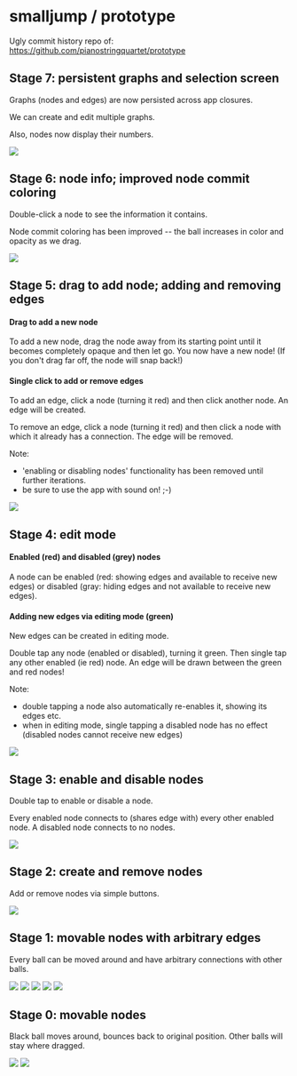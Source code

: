 # smalljump / prototype

Ugly commit history repo of: https://github.com/pianostringquartet/prototype

## Stage 7: persistent graphs and selection screen

Graphs (nodes and edges) are now persisted across app closures.

We can create and edit multiple graphs.

Also, nodes now display their numbers.

![](persistent_graphs.gif)


## Stage 6: node info; improved node commit coloring

Double-click a node to see the information it contains.

Node commit coloring has been improved -- the ball increases in color and opacity as we drag.

![](node_info.gif)


## Stage 5: drag to add node; adding and removing edges

#### Drag to add a new node 

To add a new node, drag the node away from its starting point until it becomes completely opaque and then let go. You now have a new node! (If you don't drag far off, the node will snap back!)

#### Single click to add or remove edges

To add an edge, click a node (turning it red) and then click another node. An edge will be created.

To remove an edge, click a node (turning it red) and then click a node with which it already has a connection. The edge will be removed. 


Note: 
- 'enabling or disabling nodes' functionality has been removed until further iterations.
- be sure to use the app with sound on! ;-)

![](drag_to_add_node.gif)


## Stage 4: edit mode

#### Enabled (red) and disabled (grey) nodes

A node can be enabled (red: showing edges and available to receive new edges) or disabled (gray: hiding edges and not available to receive new edges).

#### Adding new edges via editing mode (green)

New edges can be created in editing mode.

Double tap any node (enabled or disabled), turning it green. Then single tap any other enabled (ie red) node. An edge will be drawn between the green and red nodes!

Note: 
- double tapping a node also automatically re-enables it, showing its edges etc.
- when in editing mode, single tapping a disabled node has no effect (disabled nodes cannot receive new edges)

![](edit_mode.gif)

## Stage 3: enable and disable nodes

Double tap to enable or disable a node. 

Every enabled node connects to (shares edge with) every other enabled node. A disabled node connects to no nodes.

![](enable_and_disable_nodes.gif)


## Stage 2: create and remove nodes

Add or remove nodes via simple buttons.

![](add_or_remove_nodes.gif)

## Stage 1: movable nodes with arbitrary edges

Every ball can be moved around and have arbitrary connections with other balls.

![](prototype_edges.png)
![](prototype_edges_2.png)
![](prototype_edges_3.png)
![](prototype_edges_4.png)
![](prototype_edges_5.png)


## Stage 0: movable nodes

Black ball moves around, bounces back to original position.
Other balls will stay where dragged.

![](prototype_layout.png)
![](prototype_layout_2.png)
